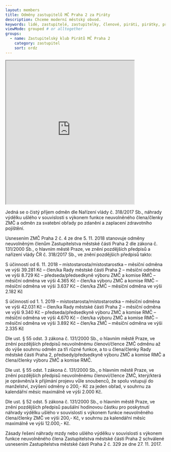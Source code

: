 ```yaml
--- 
layout: members
title: Odměny zastupitelů MČ Praha 2 za Piráty
description: Chceme moderní městský obvod.
keywords: lidé, zastupitelé, zastupitelky, členové, piráti, pirátky, příznivci
viewMode: grouped # or alltogether
groups:
  - name: Zastupitelský klub Pirátů MČ Praha 2
    category: zastupitel
    sort: ordz
---
```


<iframe src="https://docs.google.com/spreadsheets/d/e/2PACX-1vRf-FUPpBFQn9iKAM_LoxoKYAUZ867vFhGXmJjP9bhTnEmMtx5XcjK4wsMNtOvTuEUJEmmZhkuC2qp9/pubhtml?widget=true&amp;headers=false" scrolling="no" width="80%" height="450"></iframe>

Jedná se o čistý příjem odměn dle Nařízení vlády č. 318/2017 Sb., náhrady výdělku ušlého v souvislosti s výkonem funkce neuvolněného člena/členky ZMČ a odměn za svatební obřady po zdanění a zaplacení zdravotního pojištění.

Usnesením ZMČ Praha 2 č. 4 ze dne 5. 11. 2018 stanovuje odměny neuvolněným členům Zastupitelstva městské části Praha 2 dle zákona č. 131/2000 Sb., o hlavním městě Praze, ve znění pozdějších předpisů a nařízení vlády ČR č. 318/2017 Sb., ve znění pozdějších předpisů takto:

S účinností od 6. 11. 2018  – místostarosta/místostarostka – měsíční odměna ve výši 39.281 Kč  – člen/ka Rady městské části Praha 2 – měsíční odměna ve výši 8.729 Kč  – předseda/předsedkyně výboru ZMČ a komise RMČ – měsíční odměna ve výši 4.365 Kč  – člen/ka výboru ZMČ a komise RMČ – měsíční odměna ve výši 3.637 Kč  – člen/ka ZMČ – měsíční odměna ve výši 2.182 Kč

S účinností od 1. 1. 2019 – místostarosta/místostarostka – měsíční odměna ve výši 42.031 Kč  – člen/ka Rady městské části Praha 2 – měsíční odměna ve výši 9.340 Kč  – předseda/předsedkyně výboru ZMČ a komise RMČ – měsíční odměna ve výši 4.670 Kč  – člen/ka výboru ZMČ a komise RMČ – měsíční odměna ve výši 3.892 Kč  – člen/ka ZMČ – měsíční odměna ve výši 2.335 Kč

Dle ust. § 55 odst. 3 zákona č. 131/2000 Sb., o hlavním městě Praze, ve znění pozdějších předpisů neuvolněnému členovi/člence ZMČ odměnu až do výše souhrnu odměn za tři různé funkce, a to u člena/členky Rady městské části Praha 2, předsedy/předsedkyně výboru ZMČ a komise RMČ a člena/členky výboru ZMČ a komise RMČ.

Dle ust. § 55 odst. 1 zákona č. 131/2000 Sb., o hlavním městě Praze, ve znění pozdějších předpisů neuvolněnému členovi/člence ZMČ, který/která je oprávněn/a k přijímání projevu vůle snoubenců, že spolu vstupují do manželství, zvýšení odměny o 200,- Kč za jeden obřad, v souhrnu za kalendářní měsíc maximálně ve výši 2.000 Kč.

Dle ust. § 52 odst. 5 zákona č. 131/2000 Sb., o hlavním městě Praze, ve znění pozdějších předpisů paušální hodinovou částku pro poskytnutí náhrady výdělku ušlého v souvislosti s výkonem funkce neuvolněného člena/členky ZMČ ve výši 200,- Kč, v souhrnu za kalendářní měsíc maximálně ve výši 12.000,- Kč.

Zásady řešení náhrady mzdy nebo ušlého výdělku v souvislosti s výkonem funkce neuvolněného člena Zastupitelstva městské části Praha 2 schválené usnesením Zastupitelstva městské části Praha 2 č. 329 ze dne 27. 11. 2017.
